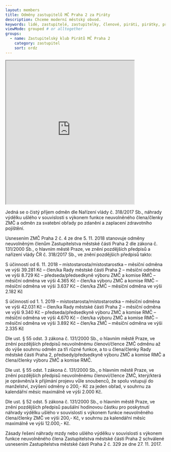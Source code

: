 ```yaml
--- 
layout: members
title: Odměny zastupitelů MČ Praha 2 za Piráty
description: Chceme moderní městský obvod.
keywords: lidé, zastupitelé, zastupitelky, členové, piráti, pirátky, příznivci
viewMode: grouped # or alltogether
groups:
  - name: Zastupitelský klub Pirátů MČ Praha 2
    category: zastupitel
    sort: ordz
---
```


<iframe src="https://docs.google.com/spreadsheets/d/e/2PACX-1vRf-FUPpBFQn9iKAM_LoxoKYAUZ867vFhGXmJjP9bhTnEmMtx5XcjK4wsMNtOvTuEUJEmmZhkuC2qp9/pubhtml?widget=true&amp;headers=false" scrolling="no" width="80%" height="450"></iframe>

Jedná se o čistý příjem odměn dle Nařízení vlády č. 318/2017 Sb., náhrady výdělku ušlého v souvislosti s výkonem funkce neuvolněného člena/členky ZMČ a odměn za svatební obřady po zdanění a zaplacení zdravotního pojištění.

Usnesením ZMČ Praha 2 č. 4 ze dne 5. 11. 2018 stanovuje odměny neuvolněným členům Zastupitelstva městské části Praha 2 dle zákona č. 131/2000 Sb., o hlavním městě Praze, ve znění pozdějších předpisů a nařízení vlády ČR č. 318/2017 Sb., ve znění pozdějších předpisů takto:

S účinností od 6. 11. 2018  – místostarosta/místostarostka – měsíční odměna ve výši 39.281 Kč  – člen/ka Rady městské části Praha 2 – měsíční odměna ve výši 8.729 Kč  – předseda/předsedkyně výboru ZMČ a komise RMČ – měsíční odměna ve výši 4.365 Kč  – člen/ka výboru ZMČ a komise RMČ – měsíční odměna ve výši 3.637 Kč  – člen/ka ZMČ – měsíční odměna ve výši 2.182 Kč

S účinností od 1. 1. 2019 – místostarosta/místostarostka – měsíční odměna ve výši 42.031 Kč  – člen/ka Rady městské části Praha 2 – měsíční odměna ve výši 9.340 Kč  – předseda/předsedkyně výboru ZMČ a komise RMČ – měsíční odměna ve výši 4.670 Kč  – člen/ka výboru ZMČ a komise RMČ – měsíční odměna ve výši 3.892 Kč  – člen/ka ZMČ – měsíční odměna ve výši 2.335 Kč

Dle ust. § 55 odst. 3 zákona č. 131/2000 Sb., o hlavním městě Praze, ve znění pozdějších předpisů neuvolněnému členovi/člence ZMČ odměnu až do výše souhrnu odměn za tři různé funkce, a to u člena/členky Rady městské části Praha 2, předsedy/předsedkyně výboru ZMČ a komise RMČ a člena/členky výboru ZMČ a komise RMČ.

Dle ust. § 55 odst. 1 zákona č. 131/2000 Sb., o hlavním městě Praze, ve znění pozdějších předpisů neuvolněnému členovi/člence ZMČ, který/která je oprávněn/a k přijímání projevu vůle snoubenců, že spolu vstupují do manželství, zvýšení odměny o 200,- Kč za jeden obřad, v souhrnu za kalendářní měsíc maximálně ve výši 2.000 Kč.

Dle ust. § 52 odst. 5 zákona č. 131/2000 Sb., o hlavním městě Praze, ve znění pozdějších předpisů paušální hodinovou částku pro poskytnutí náhrady výdělku ušlého v souvislosti s výkonem funkce neuvolněného člena/členky ZMČ ve výši 200,- Kč, v souhrnu za kalendářní měsíc maximálně ve výši 12.000,- Kč.

Zásady řešení náhrady mzdy nebo ušlého výdělku v souvislosti s výkonem funkce neuvolněného člena Zastupitelstva městské části Praha 2 schválené usnesením Zastupitelstva městské části Praha 2 č. 329 ze dne 27. 11. 2017.
